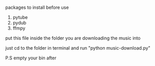 packages to install before use
1. pytube
2. pydub
3. ffmpy

put this file inside the folder you are downloading the music into

just cd to the folder in terminal and run "python music-download.py"

P.S empty your bin after 
